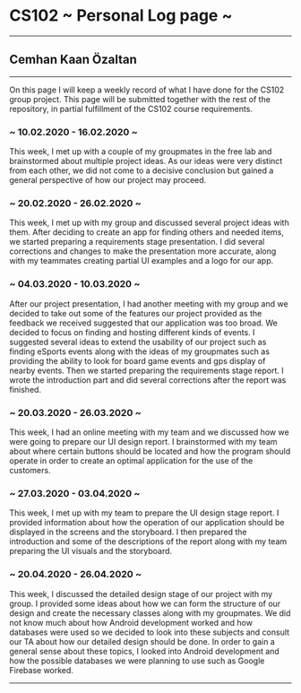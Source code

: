 # CS102 ~ Personal Log page ~
****
## Cemhan Kaan Özaltan
****

On this page I will keep a weekly record of what I have done for the CS102 group project. This page will be submitted together with the rest of the repository, in partial fulfillment of the CS102 course requirements.

### ~ 10.02.2020 - 16.02.2020 ~
This week, I met up with a couple of my groupmates in the free lab and brainstormed about multiple project ideas. As our ideas were very distinct from each other, we did not come to a decisive conclusion but gained a general
perspective of how our project may proceed.

### ~ 20.02.2020 - 26.02.2020 ~
This week, I met up with my group and discussed several project ideas with them. After deciding to create an app for finding others and needed items, we started preparing a requirements stage presentation. I did several corrections
and changes to make the presentation more accurate, along with my teammates creating partial UI examples and a logo for our app.

### ~ 04.03.2020 - 10.03.2020 ~
After our project presentation, I had another meeting with my group and we decided to take out some of the features our project provided as the feedback we received suggested that our application was too broad. We decided to focus
on finding and hosting different kinds of events. I suggested several ideas to extend the usability of our project such as finding eSports events along with the ideas of my groupmates such as providing the ability to look for board
game events and gps display of nearby events. Then we started preparing the requirements stage report. I wrote the introduction part and did several corrections after the report was finished.

### ~ 20.03.2020 - 26.03.2020 ~
This week, I had an online meeting with my team and we discussed how we were going to prepare our UI design report. I brainstormed with my team about where certain buttons should be located and how the program should operate in order
to create an optimal application for the use of the customers.

### ~ 27.03.2020 - 03.04.2020 ~
This week, I met up with my team to prepare the UI design stage report. I provided information about how the operation of our application should be displayed in the screens and the storyboard. I then prepared the introduction and
some of the descriptions of the report along with my team preparing the UI visuals and the storyboard.

### ~ 20.04.2020 - 26.04.2020 ~
This week, I discussed the detailed design stage of our project with my group. I provided some ideas about how we can form the structure of our design and create the necessary classes along with my groupmates. We did not know
much about how Android development worked and how databases were used so we decided to look into these subjects and consult our TA about how our detailed design should be done. In order to gain a general sense about these topics,
I looked into Android development and how the possible databases we were planning to use such as Google Firebase worked.

****
